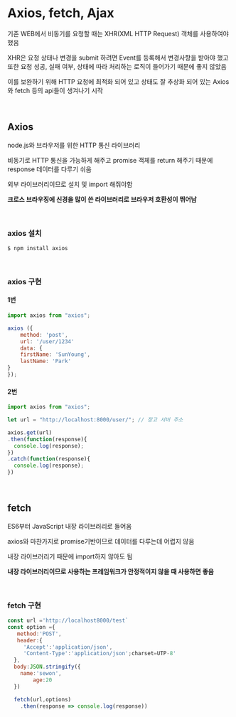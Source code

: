 # Axios, fetch, Ajax

기존 WEB에서 비동기를 요청할 때는 XHR(XML HTTP Request) 객체를 사용하여야 했음

XHR은 요청 상태나 변경을 submit 하려면 Event를 등록해서 변경사항을 받아야 했고 또한 요청 성공, 실패 여부, 상태에 따라 처리하는 로직이 들어가기 때문에 좋지 않았음

이를 보완하기 위해 HTTP 요청에 최적화 되어 있고 상태도 잘 추상화 되어 있는 Axios와 fetch 등의 api들이 생겨나기 시작

&nbsp;

## Axios

node.js와 브라우저를 위한 HTTP 통신 라이브러리

비동기로 HTTP 통신을 가능하게 해주고 promise 객체를 return 해주기 때문에 response 데이터를 다루기 쉬움

외부 라이브러리이므로 설치 및 import 해줘야함

**크로스 브라우징에 신경을 많이 쓴 라이브러리로 브라우저 호환성이 뛰어남**

&nbsp;

### axios 설치

```bash
$ npm install axios
```

&nbsp;

### axios 구현

#### 1번

```javascript
import axios from "axios";

axios ({
    method: 'post',
    url: '/user/1234'
    data: {
    firstName: 'SunYoung',
    lastName: 'Park'
}
});
```

#### 2번

```javascript
import axios from "axios";

let url = "http://localhost:8000/user/"; // 장고 서버 주소

axios.get(url)
.then(function(response){
  console.log(response);
})
.catch(function(response){
  console.log(response);
})
```

&nbsp;

## fetch

ES6부터 JavaScript 내장 라이브러리로 들어옴

axios와 마찬가지로 promise기반이므로 데이터를 다루는데 어렵지 않음

내장 라이브러리기 때문에 import하지 않아도 됨

**내장 라이브러리이므로 사용하는 프레임워크가 안정적이지 않을 때 사용하면 좋음**

&nbsp;

### fetch 구현

```javascript
const url ='http://localhost8000/test`
const option ={
   method:'POST',
   header:{
     'Accept':'application/json',
     'Content-Type':'application/json';charset=UTP-8'
  },
  body:JSON.stringify({
  	name:'sewon',
    	age:20
  })

  fetch(url,options)
  	.then(response => console.log(response))
```

